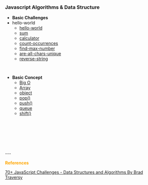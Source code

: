 ### Javascript Algorithms & Data Structure

- <b>Basic Challenges</b>
- <a href="https://example.com" style="text-decoration: none;">hello-world</a>
  - [hello-world](2.basic-challenges/)
  - [sum](2.basic-challenges/)
  - [calculator](2.basic-challenges/)
  - [count-occurrences](2.basic-challenges/)
  - [find-max-number](2.basic-challenges/)
  - [are-all-chars-unique](2.basic-challenges/)
  - [reverse-string](2.basic-challenges/)
<br>

- <b>Basic Concept</b>
  - [Big O](1.basic/bigO.js)
  - [Array](1.basic/array.js)
  - [object](1.basic/object.js)
  - [pop()](1.basic/pop().js)
  - [push()](1.basic/push().js)
  - [queue](1.basic/queue.js)
  - [shift()](1.basic/shift().js)
<br>
<br>
<br>
<br>
<br>
<br>
---
<p style="color: orange;"><b>References</b></p>
<a href="https://learning.oreilly.com/course/70-javascript-challenges/9781835468814/">70+ JavaScript Challenges - Data Structures and Algorithms By Brad Traversy</a>


